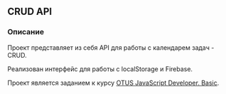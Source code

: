 ## CRUD API

### Описание

Проект представляет из себя API для работы с календарем задач - CRUD.

Реализован интерфейс для работы с localStorage и Firebase.

Проект является заданием к курсу [OTUS JavaScript Developer. Basic](https://otus.ru/lessons/javascript-basic/).
